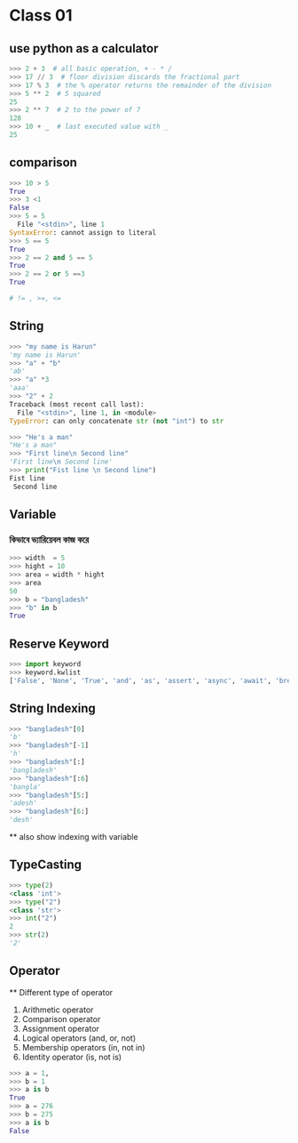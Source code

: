 # Class 01
## use python as a calculator
```python
>>> 2 + 3  # all basic operation, + - * /
>>> 17 // 3  # floor division discards the fractional part
>>> 17 % 3  # the % operator returns the remainder of the division
>>> 5 ** 2  # 5 squared
25
>>> 2 ** 7  # 2 to the power of 7
128
>>> 10 + _  # last executed value with _
25

```
## comparison
```python
>>> 10 > 5
True
>>> 3 <1
False
>>> 5 = 5
  File "<stdin>", line 1
SyntaxError: cannot assign to literal
>>> 5 == 5
True
>>> 2 == 2 and 5 == 5
True
>>> 2 == 2 or 5 ==3
True

# != , >=, <=
```
## String
```python
>>> "my name is Harun"
'my name is Harun'
>>> "a" + "b"
'ab'
>>> "a" *3
'aaa'
>>> "2" + 2
Traceback (most recent call last):
  File "<stdin>", line 1, in <module>
TypeError: can only concatenate str (not "int") to str

>>> "He's a man"
"He's a man"
>>> "First line\n Second line"
'First line\n Second line'
>>> print("Fist line \n Second line")
Fist line 
 Second line
```
## Variable
### কিভাবে ভ্যারিয়েবল কাজ করে
```python
>>> width  = 5
>>> hight = 10
>>> area = width * hight
>>> area
50
>>> b = "bangladesh"
>>> "b" in b
True
```
## Reserve Keyword
```python
>>> import keyword
>>> keyword.kwlist
['False', 'None', 'True', 'and', 'as', 'assert', 'async', 'await', 'break', 'class', 'continue', 'def', 'del', 'elif', 'else', 'except', 'finally', 'for', 'from', 'global', 'if', 'import', 'in', 'is', 'lambda', 'nonlocal', 'not', 'or', 'pass','raise', 'return', 'try', 'while', 'with', 'yield']
```
## String Indexing
```python
>>> "bangladesh"[0]
'b'
>>> "bangladesh"[-1]
'h'
>>> "bangladesh"[:]
'bangladesh'
>>> "bangladesh"[:6]
'bangla'
>>> "bangladesh"[5:]
'adesh'
>>> "bangladesh"[6:]
'desh'
```
** also show indexing with variable
## TypeCasting
```python
>>> type(2)
<class 'int'>
>>> type("2")
<class 'str'>
>>> int("2")
2
>>> str(2)
'2'
```
## Operator
** Different type of operator
1. Arithmetic operator  
2. Comparison operator  
3. Assignment operator  
4. Logical operators (and, or, not)  
5. Membership operators (in, not in)  
6. Identity operator (is, not is)  
```python
>>> a = 1, 
>>> b = 1
>>> a is b
True
>>> a = 276
>>> b = 275
>>> a is b 
False
```
